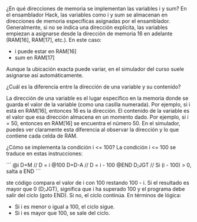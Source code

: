 ¿En qué direcciones de memoria se implementan las variables i y sum?
En el ensamblador Hack, las variables como i y sum se almacenan en direcciones de memoria específicas asignadas por el ensamblador. Generalmente, si no se indica una dirección explícita, las variables empiezan a asignarse desde la dirección de memoria 16 en adelante (RAM[16], RAM[17], etc.).
En este caso:

* i puede estar en RAM[16]
* sum en RAM[17]
  
Aunque la ubicación exacta puede variar, en el simulador del curso suele asignarse así automáticamente.

¿Cuál es la diferencia entre la dirección de una variable y su contenido?

La dirección de una variable es el lugar específico en la memoria donde se guarda el valor de la variable (como una casilla numerada). Por ejemplo, si i está en RAM[16], entonces 16 es la dirección.
El contenido de la variable es el valor que esa dirección almacena en un momento dado. Por ejemplo, si i = 50, entonces en RAM[16] se encuentra el número 50.
En el simulador, puedes ver claramente esta diferencia al observar la dirección y lo que contiene cada celda de RAM.

¿Cómo se implementa la condición i <= 100?
La condición i <= 100 se traduce en estas instrucciones:

´´´ 
@i
D=M        // D = i
@100
D=D-A      // D = i - 100
@END
D;JGT      // Si (i - 100) > 0, salta a END
´´´


ste código compara el valor de i con 100 restando 100 - i. Si el resultado es mayor que 0 (D;JGT), significa que i ha superado 100 y el programa debe salir del ciclo (goto END). Si no, el ciclo continúa.
En términos de lógica:

* Si i es menor o igual a 100, el ciclo sigue.
* Si i es mayor que 100, se sale del ciclo.
